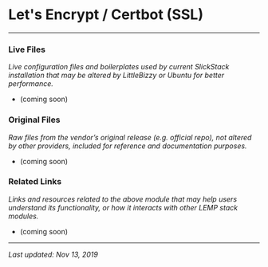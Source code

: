# Let's Encrypt / Certbot (SSL)

----

### Live Files

*Live configuration files and boilerplates used by current SlickStack installation that may be altered by LittleBizzy or Ubuntu for better performance.*

* (coming soon)

### Original Files

*Raw files from the vendor’s original release (e.g. official repo), not altered by other providers, included for reference and documentation purposes.*

* (coming soon)

### Related Links

*Links and resources related to the above module that may help users understand its functionality, or how it interacts with other LEMP stack modules.*

* (coming soon)

----

*Last updated: Nov 13, 2019*
